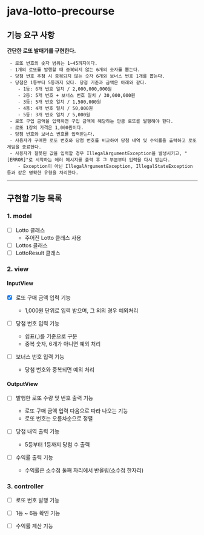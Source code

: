 # java-lotto-precourse


## 기능 요구 사항

**간단한 로또 발매기를 구현한다.**

```
 - 로또 번호의 숫자 범위는 1~45까지이다.
 - 1개의 로또를 발행할 때 중복되지 않는 6개의 숫자를 뽑는다.
 - 당첨 번호 추첨 시 중복되지 않는 숫자 6개와 보너스 번호 1개를 뽑는다.
 - 당첨은 1등부터 5등까지 있다. 당첨 기준과 금액은 아래와 같다.
    - 1등: 6개 번호 일치 / 2,000,000,000원
    - 2등: 5개 번호 + 보너스 번호 일치 / 30,000,000원
    - 3등: 5개 번호 일치 / 1,500,000원
    - 4등: 4개 번호 일치 / 50,000원
    - 5등: 3개 번호 일치 / 5,000원
 - 로또 구입 금액을 입력하면 구입 금액에 해당하는 만큼 로또를 발행해야 한다.
 - 로또 1장의 가격은 1,000원이다.
 - 당첨 번호와 보너스 번호를 입력받는다.
 - 사용자가 구매한 로또 번호와 당첨 번호를 비교하여 당첨 내역 및 수익률을 출력하고 로또 게임을 종료한다.
 - 사용자가 잘못된 값을 입력할 경우 IllegalArgumentException을 발생시키고, "[ERROR]"로 시작하는 에러 메시지를 출력 후 그 부분부터 입력을 다시 받는다.
    - Exception이 아닌 IllegalArgumentException, IllegalStateException 등과 같은 명확한 유형을 처리한다.
```

---

## 구현할 기능 목록

### 1. model

- [ ] Lotto 클래스
  - 주어진 Lotto 클래스 사용
- [ ] Lottos 클래스
- [ ] LottoResult 클래스

### 2. view

#### InputView

- [x] 로또 구매 금액 입력 기능
  - 1,000원 단위로 입력 받으며, 그 외의 경우 예외처리
  
- [ ] 당첨 번호 입력 기능
  - 쉼표(,)를 기준으로 구분
  - 중복 숫자, 6개가 아니면 예외 처리
  
- [ ] 보너스 번호 입력 기능
  - 당첨 번호와 중복되면 예외 처리

#### OutputView

- [ ] 발행한 로또 수량 및 번호 출력 기능
  - 로또 구매 금액 입력 다음으로 따라 나오는 기능
  - 로또 번호는 오름차순으로 정렬

- [ ] 당첨 내역 출력 기능
  -  5등부터 1등까지 당첨 수 출력
  
- [ ] 수익률 출력 기능
  -  수익률은 소수점 둘째 자리에서 반올림(소수점 한자리)

### 3. controller

- [ ] 로또 번호 발행 기능
- [ ] 1등 ~ 6등 확인 기능
- [ ] 수익률 계산 기능

